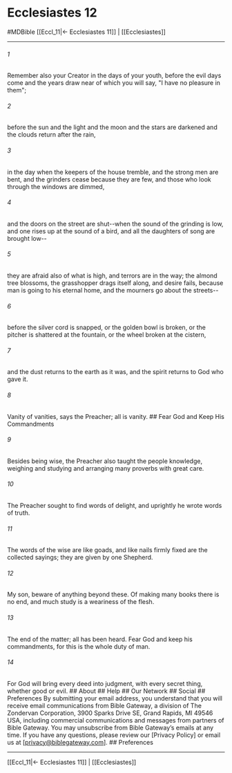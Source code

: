 # Ecclesiastes 12
#MDBible
[[Eccl_11|← Ecclesiastes 11]] | [[Ecclesiastes]]

***


###### 1 
Remember also your Creator in the days of your youth, before the evil days come and the years draw near of which you will say, "I have no pleasure in them"; 

###### 2 
before the sun and the light and the moon and the stars are darkened and the clouds return after the rain, 

###### 3 
in the day when the keepers of the house tremble, and the strong men are bent, and the grinders cease because they are few, and those who look through the windows are dimmed, 

###### 4 
and the doors on the street are shut--when the sound of the grinding is low, and one rises up at the sound of a bird, and all the daughters of song are brought low-- 

###### 5 
they are afraid also of what is high, and terrors are in the way; the almond tree blossoms, the grasshopper drags itself along, and desire fails, because man is going to his eternal home, and the mourners go about the streets-- 

###### 6 
before the silver cord is snapped, or the golden bowl is broken, or the pitcher is shattered at the fountain, or the wheel broken at the cistern, 

###### 7 
and the dust returns to the earth as it was, and the spirit returns to God who gave it. 

###### 8 
Vanity of vanities, says the Preacher; all is vanity. ## Fear God and Keep His Commandments 

###### 9 
Besides being wise, the Preacher also taught the people knowledge, weighing and studying and arranging many proverbs with great care. 

###### 10 
The Preacher sought to find words of delight, and uprightly he wrote words of truth. 

###### 11 
The words of the wise are like goads, and like nails firmly fixed are the collected sayings; they are given by one Shepherd. 

###### 12 
My son, beware of anything beyond these. Of making many books there is no end, and much study is a weariness of the flesh. 

###### 13 
The end of the matter; all has been heard. Fear God and keep his commandments, for this is the whole duty of man. 

###### 14 
For God will bring every deed into judgment, with every secret thing, whether good or evil. ## About ## Help ## Our Network ## Social ## Preferences By submitting your email address, you understand that you will receive email communications from Bible Gateway, a division of The Zondervan Corporation, 3900 Sparks Drive SE, Grand Rapids, MI 49546 USA, including commercial communications and messages from partners of Bible Gateway. You may unsubscribe from Bible Gateway&rsquo;s emails at any time. If you have any questions, please review our [Privacy Policy] or email us at [privacy@biblegateway.com]. ## Preferences

***

[[Eccl_11|← Ecclesiastes 11]] | [[Ecclesiastes]]
